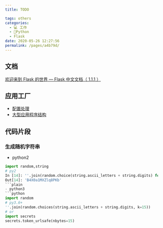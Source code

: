 ```yaml
---
title: TODO

tags: others
categories: 
  - 💻 工作
  - 🐍Python
  - Flask
date: 2020-05-26 12:27:56
permalink: /pages/a4b79d/
---
```

## 文档
[欢迎来到 Flask 的世界 — Flask 中文文档（ 1.1.1 ）](https://dormousehole.readthedocs.io/en/latest/)

## 应用工厂
- [配置处理](http://www.pythondoc.com/flask/config.html)
- [大型应用程序结构](https://segmentfault.com/a/1190000002411388)

## 代码片段

### 生成随机字符串
- python2
 ```python
import random,string
# py2
In [14]: ''.join(random.choice(string.ascii_letters + string.digits) for _ in range(15))
Out[14]: 'B4X0a1MXZlq8PKb'
 ```plain
- python3
 ```python
import random
# py3.6+
''.join(random.choices(string.ascii_letters + string.digits, k=15))
# or
import secrets
secrets.token_urlsafe(nbytes=15)
 ```